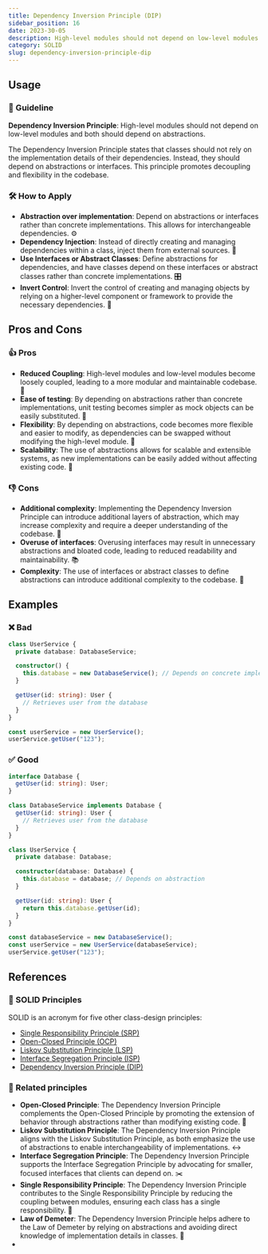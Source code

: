 ```yaml
---
title: Dependency Inversion Principle (DIP)
sidebar_position: 16
date: 2023-30-05
description: High-level modules should not depend on low-level modules and both should depend on abstractions. Abstractions should not depend upon details, but details should depend on abstractions. Classes shouldn’t have to know implementation details from their dependencies.
category: SOLID
slug: dependency-inversion-principle-dip
---
```


## Usage

### 📝 Guideline
**Dependency Inversion Principle**: High-level modules should not depend on low-level modules and both should depend on abstractions.

The Dependency Inversion Principle states that classes should not rely on the implementation details of their dependencies. Instead, they should depend on abstractions or interfaces. This principle promotes decoupling and flexibility in the codebase.

### 🛠️ How to Apply

- **Abstraction over implementation**: Depend on abstractions or interfaces rather than concrete implementations. This allows for interchangeable dependencies. ⚙️
- **Dependency Injection**: Instead of directly creating and managing dependencies within a class, inject them from external sources. 🧩
- **Use Interfaces or Abstract Classes**: Define abstractions for dependencies, and have classes depend on these interfaces or abstract classes rather than concrete implementations. 🎛️
- **Invert Control**: Invert the control of creating and managing objects by relying on a higher-level component or framework to provide the necessary dependencies. 🔄

## Pros and Cons

### 👍 Pros
- **Reduced Coupling**: High-level modules and low-level modules become loosely coupled, leading to a more modular and maintainable codebase. 🧩
- **Ease of testing**: By depending on abstractions rather than concrete implementations, unit testing becomes simpler as mock objects can be easily substituted. 🧪
- **Flexibility**: By depending on abstractions, code becomes more flexible and easier to modify, as dependencies can be swapped without modifying the high-level module. 🔄
- **Scalability**: The use of abstractions allows for scalable and extensible systems, as new implementations can be easily added without affecting existing code. 🚀

### 👎 Cons
- **Additional complexity**: Implementing the Dependency Inversion Principle can introduce additional layers of abstraction, which may increase complexity and require a deeper understanding of the codebase. 🤔
- **Overuse of interfaces**: Overusing interfaces may result in unnecessary abstractions and bloated code, leading to reduced readability and maintainability. 📚
- **Complexity**: The use of interfaces or abstract classes to define abstractions can introduce additional complexity to the codebase. 🤯

## Examples

### ❌ Bad

```typescript
class UserService {
  private database: DatabaseService;

  constructor() {
    this.database = new DatabaseService(); // Depends on concrete implementation
  }

  getUser(id: string): User {
    // Retrieves user from the database
  }
}

const userService = new UserService();
userService.getUser("123");
```

### ✅ Good

```typescript
interface Database {
  getUser(id: string): User;
}

class DatabaseService implements Database {
  getUser(id: string): User {
    // Retrieves user from the database
  }
}

class UserService {
  private database: Database;

  constructor(database: Database) {
    this.database = database; // Depends on abstraction
  }

  getUser(id: string): User {
    return this.database.getUser(id);
  }
}

const databaseService = new DatabaseService();
const userService = new UserService(databaseService);
userService.getUser("123");
```

## References

### 🧱 SOLID Principles

SOLID is an acronym for five other class-design principles:

- [Single Responsibility Principle (SRP)](single-responsibility-principle-srp)
- [Open-Closed Principle (OCP)](open-closed-principle-ocp)
- [Liskov Substitution Principle (LSP)](liskov-substitution-principle-lsp)
- [Interface Segregation Principle (ISP)](interface-segregation-principle-isp)
- [Dependency Inversion Principle (DIP)](dependency-inversion-principle-dip)

### 🔀 Related principles

- **Open-Closed Principle**: The Dependency Inversion Principle complements the Open-Closed Principle by promoting the extension of behavior through abstractions rather than modifying existing code. 🚪
- **Liskov Substitution Principle**: The Dependency Inversion Principle aligns with the Liskov Substitution Principle, as both emphasize the use of abstractions to enable interchangeability of implementations. ↔️
- **Interface Segregation Principle**: The Dependency Inversion Principle supports the Interface Segregation Principle by advocating for smaller, focused interfaces that clients can depend on. ✂️
- **Single Responsibility Principle**: The Dependency Inversion Principle contributes to the Single Responsibility Principle by reducing the coupling between modules, ensuring each class has a single responsibility. 🎯
- **Law of Demeter**: The Dependency Inversion Principle helps adhere to the Law of Demeter by relying on abstractions and avoiding direct knowledge of implementation details in classes. 📏
- 